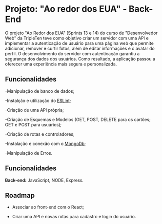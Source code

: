 # Projeto: "Ao redor dos EUA" - Back-End

O projeto "Ao Redor dos EUA" (Sprints 13 e 14) do curso de "Desenvolvedor Web" da TripleTen teve como objetivo criar um servidor com uma API e implementar a autenticação de usuário para uma página web que permite adicionar, remover e curtir fotos, além de editar informações e o avatar do perfil. O desenvolvimento do servidor com autenticação garantiu a segurança dos dados dos usuários. Como resultado, a aplicação passou a oferecer uma experiência mais segura e personalizada.

## Funcionalidades

-Manipulação de banco de dados;

-Instalção e utilização do [ESLint](https://eslint.org/docs/latest/);

-Criação de uma API própria;

-Criação de Esquemas e Modelos (GET, POST, DELETE para os cartões; GET e POST para usuários);

-Criação de rotas e controladores;

-Instalação e conexão com o [MongoDb](https://www.mongodb.com);

-Manipulação de Erros.

## Funcionalidades

**Back-end:**  JavaScript, NODE, Express.

## Roadmap

- Associar ao front-end com o React;

- Criar uma API e novas rotas para cadastro e login do usuário.
